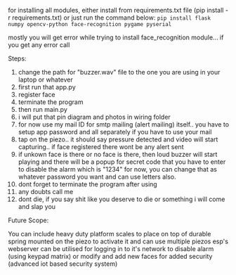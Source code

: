 for installing all modules, either install from requirements.txt file (pip install -r requirements.txt) or just run the command below: 
`pip install flask numpy opencv-python face-recognition pygame pyserial`

mostly you will get error while trying to install face_recognition module... if you get any error call

Steps:
1. change the path for "buzzer.wav" file to the one you are using in your laptop or whatever
2. first run that app.py
3. register face
4. terminate the program
5. then run main.py
6. i will put that pin diagram and photos in wiring folder
7. for now use my mail ID for smtp mailing (alert mailing) itself.. you have to setup app password and all separately if you have to use your mail
8. tap on the piezo.. it should say pressure detected and video will start capturing.. if face registered there wont be any alert sent
9. if unkown face is there or no face is there, then loud buzzer will start playing and there will be a popup for secret code that you have to enter to disable the alarm which is "1234" for now, you can change that as whatever password you want and can use letters also.
10. dont forget to terminate the program after using
11. any doubts call me
12. dont die, if you say shit like you deserve to die or something i will come and slap you



Future Scope:

You can include heavy duty platform scales to place on top of durable spring mounted on the piezo to activate it and can use multiple piezos
esp's webserver can be utilised for logging in to it's network to disable alarm (using keypad matrix) or modify and add new faces for added security (advanced iot based security system)

